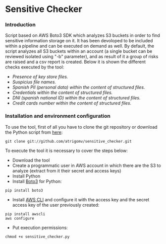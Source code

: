 # Sensitive Checker

### Introduction
Script based on AWS Boto3 SDK which analyzes S3 buckets in order to find sensitive information storage on it. It has been devoloped to be included within a pipeline and can be executed on demand as well. By default, the script analyzes all S3 buckets within an account (a single bucket can be reviewed isolated using "-b" parameter), and as result of it a group of risks are raised and a csv report is created.
Below it is shown the different checks executed by the tool:
<em>
* Presence of key store files.
* Suspicius file names.
* Spanish PII (personal data) within the content of structured files.
* Credentials within the content of structured files.
* DNI (spanish national ID) within the content of structured files.
* Credit cards number within the content of structured files.
</em>

### Installation and environment configuration
To use the tool, first of all you have to clone the git repository or download the Python script from [here](https://github.com/atrigomv/sensitive_checker/blob/master/sensitive_checker.py):

```
git clone git://github.com/atrigomv/sensitive_checker.git
```
To execute the tool it is necessary to cover the steps below:
* Download the tool
* Create a programmatic user in AWS account in which there are the S3 to analyze (extract from it their secret and access keys)
* Install Python
* Install [Boto3](https://boto3.amazonaws.com/v1/documentation/api/latest/guide/quickstart.html) for Python:
```
pip install boto3
```
* Install [AWS CLI](https://aws.amazon.com/cli/?nc1=h_ls) and configure it with the access key and the secret access key of the user previously created:
```
pip install awscli
aws configure
```
* Put execution permissions:
```
chmod +x sensitive_checker.py
```

